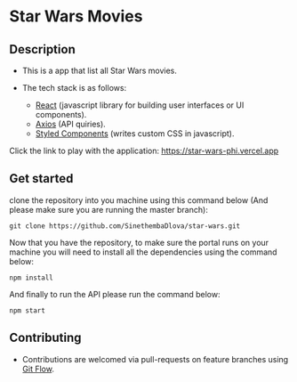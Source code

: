 # Star Wars Movies

## Description

* This is a app that list all Star Wars movies.
* The tech stack is as follows:

    - [React](https://reactjs.org/) (javascript library for building user interfaces or UI components).
    - [Axios](https://www.npmjs.com/package/axios) (API quiries).
    - [Styled Components](https://www.styled-components.com/) (writes custom CSS in javascript).

Click the link to play with the application: https://star-wars-phi.vercel.app

## Get started

clone the repository into you machine using this command below (And please make sure you are running the master branch):
```
git clone https://github.com/SinethembaDlova/star-wars.git
```

Now that you have the repository, to make sure the portal runs on your machine you will need to install all the dependencies using the command below: 

```
npm install
```

And finally to run the API please run the command below:
```
npm start
```

## Contributing

* Contributions are welcomed via pull-requests on feature branches using [Git Flow](https://danielkummer.github.io/git-flow-cheatsheet/).